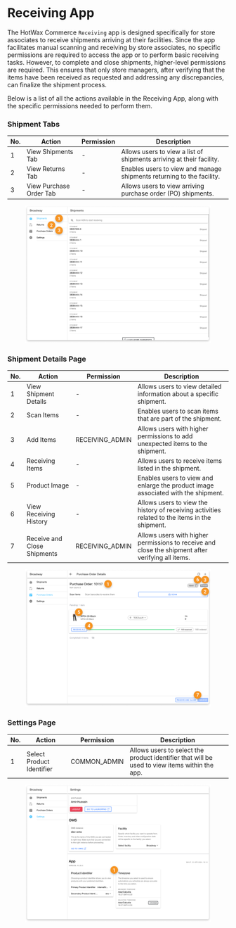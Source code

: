 # Receiving App

The HotWax Commerce `Receiving` app is designed specifically for store associates to receive shipments arriving at their facilities. Since the app facilitates manual scanning and receiving by store associates, no specific permissions are required to access the app or to perform basic receiving tasks. However, to complete and close shipments, higher-level permissions are required. This ensures that only store managers, after verifying that the items have been received as requested and addressing any discrepancies, can finalize the shipment process.

Below is a list of all the actions available in the Receiving App, along with the specific permissions needed to perform them.

### Shipment Tabs

| No. | Action                  | Permission | Description                                                           |
| --- | ----------------------- | ---------- | --------------------------------------------------------------------- |
| 1   | View Shipments Tab      | -          | Allows users to view a list of shipments arriving at their facility.  |
| 2   | View Returns Tab        | -          | Enables users to view and manage shipments returning to the facility. |
| 3   | View Purchase Order Tab | -          | Allows users to view arriving purchase order (PO) shipments.          |

<figure><img src="../../.gitbook/assets/receiving.png" alt=""><figcaption></figcaption></figure>

### Shipment Details Page

| No. | Action                      | Permission       | Description                                                                                       |
| --- | --------------------------- | ---------------- | ------------------------------------------------------------------------------------------------- |
| 1   | View Shipment Details       | -                | Allows users to view detailed information about a specific shipment.                              |
| 2   | Scan Items                  | -                | Enables users to scan items that are part of the shipment.                                        |
| 3   | Add Items                   | RECEIVING\_ADMIN | Allows users with higher permissions to add unexpected items to the shipment.                     |
| 4   | Receiving Items             | -                | Allows users to receive items listed in the shipment.                                             |
| 5   | Product Image               | -                | Enables users to view and enlarge the product image associated with the shipment.                 |
| 6   | View Receiving History      | -                | Allows users to view the history of receiving activities related to the items in the shipment.    |
| 7   | Receive and Close Shipments | RECEIVING\_ADMIN | Allows users with higher permissions to receive and close the shipment after verifying all items. |

<figure><img src="../../.gitbook/assets/shipment.png" alt=""><figcaption></figcaption></figure>

### Settings Page

| No. | Action                    | Permission    | Description                                                                                   |
| --- | ------------------------- | ------------- | --------------------------------------------------------------------------------------------- |
| 1   | Select Product Identifier | COMMON\_ADMIN | Allows users to select the product identifier that will be used to view items within the app. |

<figure><img src="../../.gitbook/assets/settings r.png" alt=""><figcaption></figcaption></figure>
